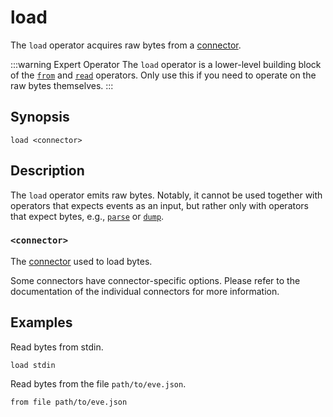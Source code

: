 # load

The `load` operator acquires raw bytes from a [connector][connector-docs].

:::warning Expert Operator
The `load` operator is a lower-level building block of the [`from`](from.md) and
[`read`](read.md) operators. Only use this if you need to operate on the raw
bytes themselves.
:::

## Synopsis

```
load <connector>
```

## Description

The `load` operator emits raw bytes. Notably, it cannot be used together with
operators that expects events as an input, but rather only with operators that
expect bytes, e.g., [`parse`](../transformations/parse.md) or
[`dump`](../sinks/dump.md).

### `<connector>`

The [connector][connector-docs] used to load bytes.

Some connectors have connector-specific options. Please refer to the
documentation of the individual connectors for more information.

## Examples

Read bytes from stdin.

```
load stdin
```

Read bytes from the file `path/to/eve.json`.

```
from file path/to/eve.json
```

[connector-docs]: ../../connectors/README.md
